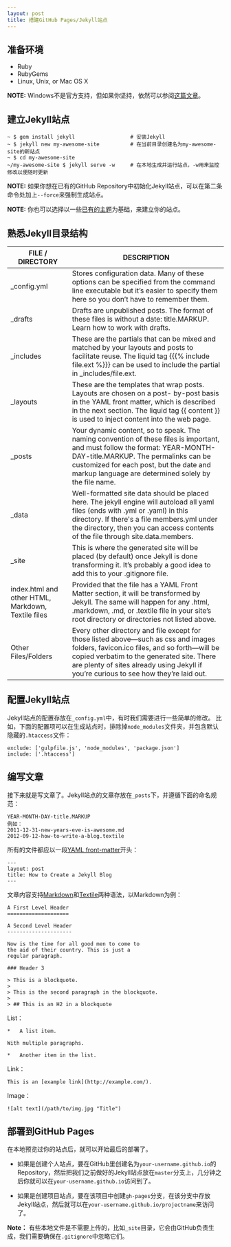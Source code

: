 ```yaml
---
layout: post
title: 搭建GitHub Pages/Jekyll站点
---
```


准备环境
-------
- Ruby
- RubyGems
- Linux, Unix, or Mac OS X

**NOTE:** Windows不是官方支持，但如果你坚持，依然可以参阅[这篇文章](http://jekyllrb.com/docs/windows/#installation)。

建立Jekyll站点
-------

    ~ $ gem install jekyll                  # 安装Jekyll
    ~ $ jekyll new my-awesome-site          # 在当前目录创建名为my-awesome-site的新站点
    ~ $ cd my-awesome-site
    ~/my-awesome-site $ jekyll serve -w     # 在本地生成并运行站点，-w用来监控修改以便随时更新

**NOTE:** 如果你想在已有的GitHub Repository中初始化Jekyll站点，可以在第二条命令处加上`--force`来强制生成站点。

**NOTE:** 你也可以选择以一些[已有的主题](http://jekyllthemes.org/)为基础，来建立你的站点。

熟悉Jekyll目录结构
------
| FILE / DIRECTORY  |DESCRIPTION|
|-------------------|-----------|
|_config.yml|Stores configuration data. Many of these options can be specified from the command line executable but it’s easier to specify them here so you don’t have to remember them.|
|_drafts|Drafts are unpublished posts. The format of these files is without a date: title.MARKUP. Learn how to work with drafts.|
|_includes|These are the partials that can be mixed and matched by your layouts and posts to facilitate reuse. The liquid tag  {{{% include file.ext %}}} can be used to include the partial in  _includes/file.ext.|
|_layouts|These are the templates that wrap posts. Layouts are chosen on a post- by-post basis in the YAML front matter, which is described in the next section. The liquid tag  {{ content }} is used to inject content into the web page.|
|_posts|Your dynamic content, so to speak. The naming convention of these files is important, and must follow the format: YEAR-MONTH-DAY-title.MARKUP. The permalinks can be customized for each post, but the date and markup language are determined solely by the file name.|
|_data|Well-formatted site data should be placed here. The jekyll engine will autoload all yaml files (ends with .yml or .yaml) in this directory. If there's a file members.yml under the directory, then you can access contents of the file through site.data.members.|
|_site|This is where the generated site will be placed (by default) once Jekyll is done transforming it. It’s probably a good idea to add this to your .gitignore file.|
|index.html and other HTML, Markdown, Textile files|Provided that the file has a YAML Front Matter section, it will be transformed by Jekyll. The same will happen for any .html, .markdown,  .md, or .textile file in your site’s root directory or directories not listed above.|
|Other Files/Folders|Every other directory and file except for those listed above—such as css and images folders,  favicon.ico files, and so forth—will be copied verbatim to the generated site. There are plenty of sites already using Jekyll if you’re curious to see how they’re laid out.|

配置Jekyll站点
------
Jekyll站点的配置存放在`_config.yml`中，有时我们需要进行一些简单的修改。
比如，下面的配置项可以在生成站点时，排除掉`node_modules`文件夹，并包含默认隐藏的`.htaccess`文件：

    exclude: ['gulpfile.js', 'node_modules', 'package.json']
    include: ['.htaccess']

编写文章
-------
接下来就是写文章了。Jekyll站点的文章存放在`_posts`下，并遵循下面的命名规范：

    YEAR-MONTH-DAY-title.MARKUP
    例如：
    2011-12-31-new-years-eve-is-awesome.md
    2012-09-12-how-to-write-a-blog.textile

所有的文件都应以一段[YAML front-matter](http://jekyllrb.com/docs/frontmatter/)开头：

    ---
    layout: post
    title: How to Create a Jekyll Blog
    ---

文章内容支持[Markdown](http://daringfireball.net/projects/markdown/)和[Textile](http://textile.sitemonks.com/)两种语法，以Markdown为例：
    
    A First Level Header
    ====================

    A Second Level Header
    ---------------------

    Now is the time for all good men to come to
    the aid of their country. This is just a
    regular paragraph.

    ### Header 3

    > This is a blockquote.
    > 
    > This is the second paragraph in the blockquote.
    >
    > ## This is an H2 in a blockquote

List：
    
    *   A list item.

    With multiple paragraphs.

    *   Another item in the list.

Link：

    This is an [example link](http://example.com/).

Image：
    
    ![alt text](/path/to/img.jpg "Title")

部署到GitHub Pages
-----
在本地预览过你的站点后，就可以开始最后的部署了。

- 如果是创建个人站点，要在GitHub里创建名为`your-username.github.io`的Repository，然后把我们之前做好的Jekyll站点放在`master`分支上，几分钟之后你就可以在`your-username.github.io`访问到了。

- 如果是创建项目站点，要在该项目中创建`gh-pages`分支，在该分支中存放Jekyll站点，然后就可以在`your-username.github.io/projectname`来访问了。

**Note：** 有些本地文件是不需要上传的，比如`_site`目录，它会由GitHub负责生成，我们需要确保在`.gitignore`中忽略它们。
